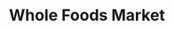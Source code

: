 ---
title: "Whole Foods Market"
url: /austin/whole-foods-market-north-lamar-boulevard/
shop: Supermarkt
---